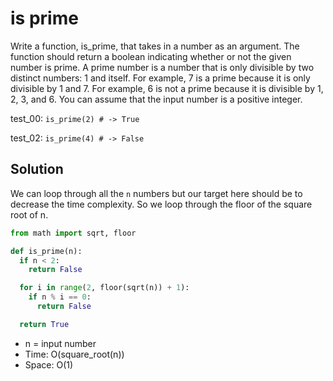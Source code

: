 ﻿# is prime

Write a function, is_prime, that takes in a number as an argument. The function should return a boolean indicating whether or not the given number is prime.
A prime number is a number that is only divisible by two distinct numbers: 1 and itself.
For example, 7 is a prime because it is only divisible by 1 and 7. For example, 6 is not a prime because it is divisible by 1, 2, 3, and 6.
You can assume that the input number is a positive integer.

test_00: `is_prime(2) # -> True`

test_02: `is_prime(4) # -> False`

## Solution
We can loop through all the `n` numbers but our target here should be to decrease the time complexity.
So we loop through the floor of the square root of n.

```python
from math import sqrt, floor

def is_prime(n):
  if n < 2:
    return False

  for i in range(2, floor(sqrt(n)) + 1):
    if n % i == 0:
      return False

  return True
```
- n = input number
- Time: O(square_root(n))
- Space: O(1)